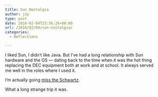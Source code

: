```yaml
---
title: Sun Nostalgia
author: jay
type: post
date: 2010-02-04T23:56:26+00:00
url: /2010/02/04/sun-nostalgia/
categories:
  - Reflections

---
```

I liked Sun, I didn’t like Java. But I’ve had a long relationship with Sun hardware and the OS — dating back to the time when it was the hot thing replacing the DEC equipment both at work and at school. It always served me well in the roles where I used it.

I’m actually going [miss the Schwartz][1].

What a long strange trip it was.

 [1]: https://rambleon.org/2007/08/28/javaballs/